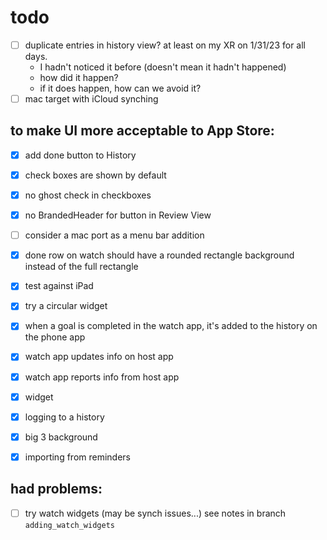 #  todo

- [ ] duplicate entries in history view? at least on my XR on 1/31/23 for all days.
    - I hadn't noticed it before (doesn't mean it hadn't happened)
    - how did it happen?
    - if it does happen, how can we avoid it?
- [ ] mac target with iCloud synching 

## to make UI more acceptable to App Store:
- [x] add done button to History
- [x] check boxes are shown by default
- [x] no ghost check in checkboxes
- [x] no BrandedHeader for button in Review View

- [ ] consider a mac port as a menu bar addition
- [x] done row on watch should have a rounded rectangle background instead of the full rectangle
- [x] test against iPad
- [x] try a circular widget
- [x] when a goal is completed in the watch app, it's added to the history on the phone app
- [x] watch app updates info on host app
- [x] watch app reports info from host app
- [x] widget
- [x] logging to a history
- [x] big 3 background
- [x] importing from reminders

## had problems:
- [ ] try watch widgets (may be synch issues...)
see notes in branch `adding_watch_widgets`

